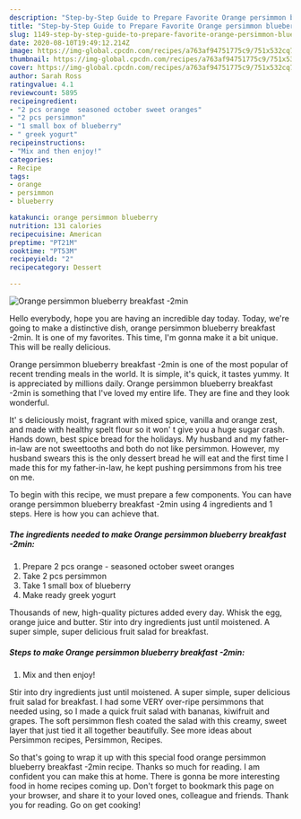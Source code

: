 ```yaml
---
description: "Step-by-Step Guide to Prepare Favorite Orange persimmon blueberry breakfast -2min"
title: "Step-by-Step Guide to Prepare Favorite Orange persimmon blueberry breakfast -2min"
slug: 1149-step-by-step-guide-to-prepare-favorite-orange-persimmon-blueberry-breakfast-2min
date: 2020-08-10T19:49:12.214Z
image: https://img-global.cpcdn.com/recipes/a763af94751775c9/751x532cq70/orange-persimmon-blueberry-breakfast-2min-recipe-main-photo.jpg
thumbnail: https://img-global.cpcdn.com/recipes/a763af94751775c9/751x532cq70/orange-persimmon-blueberry-breakfast-2min-recipe-main-photo.jpg
cover: https://img-global.cpcdn.com/recipes/a763af94751775c9/751x532cq70/orange-persimmon-blueberry-breakfast-2min-recipe-main-photo.jpg
author: Sarah Ross
ratingvalue: 4.1
reviewcount: 5895
recipeingredient:
- "2 pcs orange  seasoned october sweet oranges"
- "2 pcs persimmon"
- "1 small box of blueberry"
- " greek yogurt"
recipeinstructions:
- "Mix and then enjoy!"
categories:
- Recipe
tags:
- orange
- persimmon
- blueberry

katakunci: orange persimmon blueberry 
nutrition: 131 calories
recipecuisine: American
preptime: "PT21M"
cooktime: "PT53M"
recipeyield: "2"
recipecategory: Dessert

---
```



![Orange persimmon blueberry breakfast -2min](https://img-global.cpcdn.com/recipes/a763af94751775c9/751x532cq70/orange-persimmon-blueberry-breakfast-2min-recipe-main-photo.jpg)

Hello everybody, hope you are having an incredible day today. Today, we're going to make a distinctive dish, orange persimmon blueberry breakfast -2min. It is one of my favorites. This time, I'm gonna make it a bit unique. This will be really delicious.

Orange persimmon blueberry breakfast -2min is one of the most popular of recent trending meals in the world. It is simple, it's quick, it tastes yummy. It is appreciated by millions daily. Orange persimmon blueberry breakfast -2min is something that I've loved my entire life. They are fine and they look wonderful.

It&#39; s deliciously moist, fragrant with mixed spice, vanilla and orange zest, and made with healthy spelt flour so it won&#39; t give you a huge sugar crash. Hands down, best spice bread for the holidays. My husband and my father-in-law are not sweettooths and both do not like persimmon. However, my husband swears this is the only dessert bread he will eat and the first time I made this for my father-in-law, he kept pushing persimmons from his tree on me.


To begin with this recipe, we must prepare a few components. You can have orange persimmon blueberry breakfast -2min using 4 ingredients and 1 steps. Here is how you can achieve that.

<!--inarticleads1-->

##### The ingredients needed to make Orange persimmon blueberry breakfast -2min:

1. Prepare 2 pcs orange - seasoned october sweet oranges
1. Take 2 pcs persimmon
1. Take 1 small box of blueberry
1. Make ready  greek yogurt


Thousands of new, high-quality pictures added every day. Whisk the egg, orange juice and butter. Stir into dry ingredients just until moistened. A super simple, super delicious fruit salad for breakfast. 

<!--inarticleads2-->

##### Steps to make Orange persimmon blueberry breakfast -2min:

1. Mix and then enjoy!


Stir into dry ingredients just until moistened. A super simple, super delicious fruit salad for breakfast. I had some VERY over-ripe persimmons that needed using, so I made a quick fruit salad with bananas, kiwifruit and grapes. The soft persimmon flesh coated the salad with this creamy, sweet layer that just tied it all together beautifully. See more ideas about Persimmon recipes, Persimmon, Recipes. 

So that's going to wrap it up with this special food orange persimmon blueberry breakfast -2min recipe. Thanks so much for reading. I am confident you can make this at home. There is gonna be more interesting food in home recipes coming up. Don't forget to bookmark this page on your browser, and share it to your loved ones, colleague and friends. Thank you for reading. Go on get cooking!
